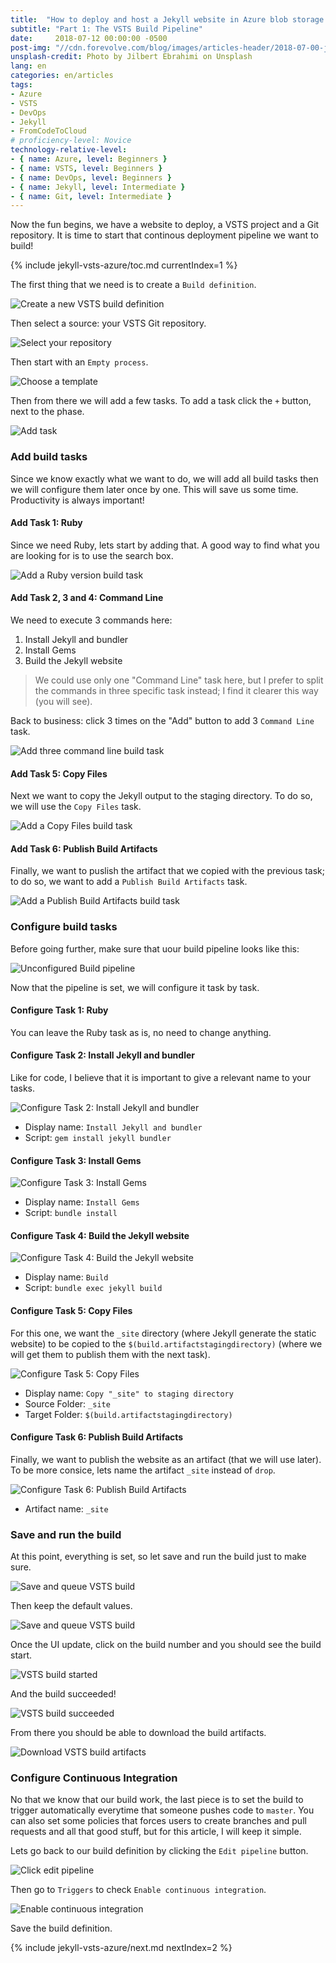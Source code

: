 ```yaml
---
title:  "How to deploy and host a Jekyll website in Azure blob storage using a VSTS continuous deployment pipeline"
subtitle: "Part 1: The VSTS Build Pipeline"
date:     2018-07-12 00:00:00 -0500
post-img: "//cdn.forevolve.com/blog/images/articles-header/2018-07-00-jekyll-vsts-azure-v3.jpg"
unsplash-credit: Photo by Jilbert Ebrahimi on Unsplash
lang: en
categories: en/articles
tags: 
- Azure
- VSTS
- DevOps
- Jekyll
- FromCodeToCloud
# proficiency-level: Novice
technology-relative-level:
- { name: Azure, level: Beginners }
- { name: VSTS, level: Beginners }
- { name: DevOps, level: Beginners }
- { name: Jekyll, level: Intermediate }
- { name: Git, level: Intermediate }
---
```


Now the fun begins, we have a website to deploy, a VSTS project and a Git repository.
It is time to start that continous deployment pipeline we want to build!

<!--more-->

{% include jekyll-vsts-azure/toc.md currentIndex=1 %}

The first thing that we need is to create a `Build definition`.

![Create a new VSTS build definition](//cdn.forevolve.com/blog/images/2018/VSTS-new-build-definition.png)

Then select a source: your VSTS Git repository.

![Select your repository](//cdn.forevolve.com/blog/images/2018/VSTS-create-build-1-source.png)

Then start with an `Empty process`.

![Choose a template](//cdn.forevolve.com/blog/images/2018/VSTS-create-build-2-empty-process.png)

Then from there we will add a few tasks. To add a task click the `+` button, next to the phase.

![Add task](//cdn.forevolve.com/blog/images/2018/VSTS-create-build-3-add-task.png)

### Add build tasks

Since we know exactly what we want to do, we will add all build tasks then we will configure them later once by one. This will save us some time. Productivity is always important!

#### Add Task 1: Ruby

Since we need Ruby, lets start by adding that. A good way to find what you are looking for is to use the search box.

![Add a Ruby version build task](//cdn.forevolve.com/blog/images/2018/VSTS-create-build-4-task-ruby.png)

#### Add Task 2, 3 and 4: Command Line

We need to execute 3 commands here:

1.  Install Jekyll and bundler
1.  Install Gems
1.  Build the Jekyll website

> We could use only one "Command Line" task here, but I prefer to split the commands in three specific task instead; I find it clearer this way (you will see).

Back to business: click 3 times on the "Add" button to add 3 `Command Line` task.

![Add three command line build task](//cdn.forevolve.com/blog/images/2018/VSTS-create-build-5-task-command-line.png)

#### Add Task 5: Copy Files

Next we want to copy the Jekyll output to the staging directory.
To do so, we will use the `Copy Files` task.

![Add a Copy Files build task](//cdn.forevolve.com/blog/images/2018/VSTS-create-build-6-task-copy-files.png)

#### Add Task 6: Publish Build Artifacts

Finally, we want to puslish the artifact that we copied with the previous task; to do so, we want to add a `Publish Build Artifacts` task.

![Add a Publish Build Artifacts build task](//cdn.forevolve.com/blog/images/2018/VSTS-create-build-7-publish-build-artifacts.png)

### Configure build tasks

Before going further, make sure that uour build pipeline looks like this:

![Unconfigured Build pipeline](//cdn.forevolve.com/blog/images/2018/VSTS-create-build-8-all-tasks.png)

Now that the pipeline is set, we will configure it task by task.

#### Configure Task 1: Ruby

You can leave the Ruby task as is, no need to change anything.

#### Configure Task 2: Install Jekyll and bundler

Like for code, I believe that it is important to give a relevant name to your tasks.

![Configure Task 2: Install Jekyll and bundler](//cdn.forevolve.com/blog/images/2018/VSTS-configure-task-2.png)

- Display name: `Install Jekyll and bundler`
- Script: `gem install jekyll bundler`

#### Configure Task 3: Install Gems

![Configure Task 3: Install Gems](//cdn.forevolve.com/blog/images/2018/VSTS-configure-task-3.png)

- Display name: `Install Gems`
- Script: `bundle install`

#### Configure Task 4: Build the Jekyll website

![Configure Task 4: Build the Jekyll website](//cdn.forevolve.com/blog/images/2018/VSTS-configure-task-4.png)

- Display name: `Build`
- Script: `bundle exec jekyll build`

#### Configure Task 5: Copy Files

For this one, we want the `_site` directory (where Jekyll generate the static website) to be copied to the `$(build.artifactstagingdirectory)` (where we will get them to publish them with the next task).

![Configure Task 5: Copy Files](//cdn.forevolve.com/blog/images/2018/VSTS-configure-task-5.png)

- Display name: `Copy "_site" to staging directory`
- Source Folder: `_site`
- Target Folder: `$(build.artifactstagingdirectory)`

#### Configure Task 6: Publish Build Artifacts

Finally, we want to publish the website as an artifact (that we will use later). To be more consice, lets name the artifact `_site` instead of `drop`.

![Configure Task 6: Publish Build Artifacts](//cdn.forevolve.com/blog/images/2018/VSTS-configure-task-6.png)

- Artifact name: `_site`

### Save and run the build

At this point, everything is set, so let save and run the build just to make sure.

![Save and queue VSTS build](//cdn.forevolve.com/blog/images/2018/VSTS-save-and-queue-build.png)

Then keep the default values.

![Save and queue VSTS build](//cdn.forevolve.com/blog/images/2018/VSTS-save-and-queue-build-2.png)

Once the UI update, click on the build number and you should see the build start.

![VSTS build started](//cdn.forevolve.com/blog/images/2018/VSTS-build-started.gif)

And the build succeeded!

![VSTS build succeeded](//cdn.forevolve.com/blog/images/2018/VSTS-build-succeeded.png)

From there you should be able to download the build artifacts.

![Download VSTS build artifacts](//cdn.forevolve.com/blog/images/2018/VSTS-download-build-artifacts.png)

### Configure Continuous Integration

No that we know that our build work, the last piece is to set the build to trigger automatically everytime that someone pushes code to `master`.
You can also set some policies that forces users to create branches and pull requests and all that good stuff, but for this article, I will keep it simple.

Lets go back to our build definition by clicking the `Edit pipeline` button.

![Click edit pipeline](//cdn.forevolve.com/blog/images/2018/VSTS-build-edit-pipeline.png)

Then go to `Triggers` to check `Enable continuous integration`.

![Enable continuous integration](//cdn.forevolve.com/blog/images/2018/VSTS-build-enable-continuous-integration.png)

Save the build definition.

{% include jekyll-vsts-azure/next.md nextIndex=2 %}
